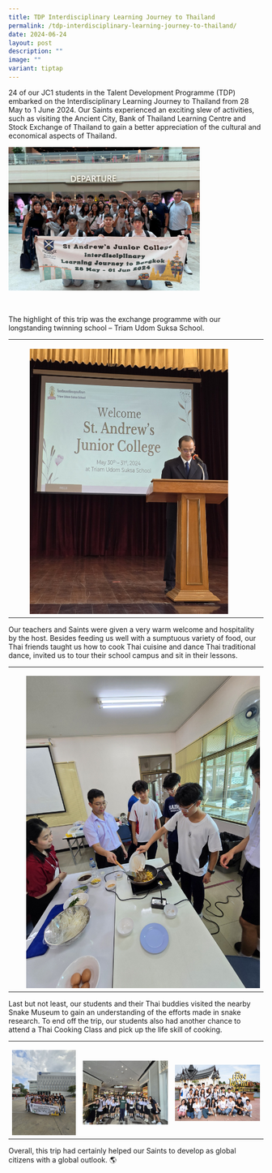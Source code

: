 ```yaml
---
title: TDP Interdisciplinary Learning Journey to Thailand
permalink: /tdp-interdisciplinary-learning-journey-to-thailand/
date: 2024-06-24
layout: post
description: ""
image: ""
variant: tiptap
---
```

<p></p>
<p>24 of our JC1 students in the Talent Development Programme (TDP) embarked
on the Interdisciplinary Learning Journey to Thailand from 28 May to 1
June 2024. Our Saints experienced an exciting slew of activities, such
as visiting the Ancient City, Bank of Thailand Learning Centre and Stock
Exchange of Thailand to gain a better appreciation of the cultural and
economical aspects of Thailand.&nbsp;</p>
<div class="isomer-image-wrapper">
<img style="width: 75%;" height="auto" width="100%" alt="" src="/images/Announcements/2024   TDP Thailand Trip/IMG_20240528_WA0012.jpg">
</div>
<p>&nbsp;</p>
<p>The highlight of this trip was the exchange programme with our longstanding
twinning school – Triam Udom Suksa School.</p>
<p></p>
<table style="minWidth: 75px">
<colgroup>
<col>
<col>
<col>
</colgroup>
<tbody>
<tr>
<th rowspan="1" colspan="1">
<p></p>
<div class="isomer-image-wrapper">
<img style="width: 85%;" height="auto" width="100%" alt="" src="/images/Announcements/2024   TDP Thailand Trip/20240530_085259.jpg">
</div>
</th>
<th rowspan="1" colspan="1">
<p></p>
</th>
<th rowspan="1" colspan="1">
<div class="isomer-image-wrapper">
<img style="width: 100%" height="auto" width="100%" alt="" src="/images/Announcements/2024   TDP Thailand Trip/20240531_112916.jpg">
</div>
<p></p>
</th>
</tr>
</tbody>
</table>
<p>Our teachers and Saints were given a very warm welcome and hospitality
by the host. Besides feeding us well with a sumptuous variety of food,
our Thai friends taught us how to cook Thai cuisine and dance Thai traditional
dance, invited us to tour their school campus and sit in their lessons.</p>
<p></p>
<table style="minWidth: 75px">
<colgroup>
<col>
<col>
<col>
</colgroup>
<tbody>
<tr>
<th rowspan="1" colspan="1">
<p></p>
<div class="isomer-image-wrapper">
<img style="width: 100%" height="auto" width="100%" alt="" src="/images/Announcements/2024   TDP Thailand Trip/20240601_091304.jpg">
</div>
</th>
<th rowspan="1" colspan="1">
<p></p>
<div class="isomer-image-wrapper">
<img style="width: 100%" height="auto" width="100%" alt="" src="/images/Announcements/2024   TDP Thailand Trip/20240530_152513.jpg">
</div>
</th>
<th rowspan="1" colspan="1">
<p></p>
<div class="isomer-image-wrapper">
<img style="width: 100%" height="auto" width="100%" alt="" src="/images/Announcements/2024   TDP Thailand Trip/20240530_103215.jpg">
</div>
</th>
</tr>
</tbody>
</table>
<p></p>
<p>Last but not least, our students and their Thai buddies visited the nearby
Snake Museum to gain an understanding of the efforts made in snake research.
To end off the trip, our students also had another chance to attend a Thai
Cooking Class and pick up the life skill of cooking.</p>
<p></p>
<table style="minWidth: 75px">
<colgroup>
<col>
<col>
<col>
</colgroup>
<tbody>
<tr>
<th rowspan="1" colspan="1">
<p></p>
<div class="isomer-image-wrapper">
<img style="width: 100%" height="auto" width="100%" alt="" src="/images/Announcements/2024   TDP Thailand Trip/20240529_150125.jpg">
</div>
</th>
<th rowspan="1" colspan="1">
<p></p>
<div class="isomer-image-wrapper">
<img style="width: 100%" height="auto" width="100%" alt="" src="/images/Announcements/2024   TDP Thailand Trip/20240531_135146.jpg">
</div>
</th>
<th rowspan="1" colspan="1">
<p></p>
<div class="isomer-image-wrapper">
<img style="width: 100%" height="auto" width="100%" alt="" src="/images/Announcements/2024   TDP Thailand Trip/DSC8461.jpg">
</div>
</th>
</tr>
</tbody>
</table>
<p></p>
<p>Overall, this trip had certainly helped our Saints to develop as global
citizens with a global outlook. 🌎</p>
<p>
<br>
</p>